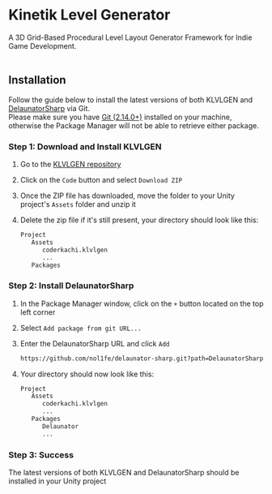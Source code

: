 # Kinetik Level Generator
A 3D Grid-Based Procedural Level Layout Generator Framework for Indie Game Development.  
<br />

## Installation
Follow the guide below to install the latest versions of both KLVLGEN and [DelaunatorSharp](https://github.com/nol1fe/delaunator-sharp) via Git.  
Please make sure you have [Git (2.14.0+)](https://git-scm.com) installed on your machine, otherwise the Package Manager will not be able to retrieve either package.
<br />

### Step 1: Download and Install KLVLGEN
1. Go to the [KLVLGEN repository](https://github.com/YourUsername/unity-klvlgen)
2. Click on the `Code` button and select `Download ZIP`
3. Once the ZIP file has downloaded, move the folder to your Unity project's `Assets` folder and unzip it
4. Delete the zip file if it's still present, your directory should look like this:
   
    ```bash
    Project
       Assets
          coderkachi.klvlgen
          ...
       Packages
    ```

### Step 2: Install DelaunatorSharp
1. In the Package Manager window, click on the `+` button located on the top left corner
2. Select `Add package from git URL...`
3. Enter the DelaunatorSharp URL and click `Add`

    ```bash
    https://github.com/nol1fe/delaunator-sharp.git?path=DelaunatorSharp.Unity
    ```

4. Your directory should now look like this:

    ```bash
    Project
       Assets
          coderkachi.klvlgen
          ...
       Packages
          Delaunator
          ...
    ```

### Step 3: Success
The latest versions of both KLVLGEN and DelaunatorSharp should be installed in your Unity project
